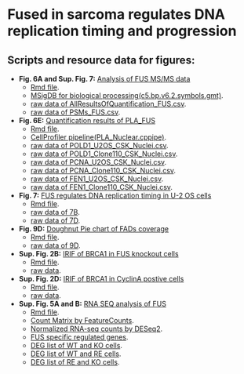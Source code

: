 # Fused in sarcoma regulates DNA replication timing and progression
## Scripts and resource data for figures:
* __Fig. 6A and Sup. Fig. 7:__ [Analysis of FUS MS/MS data](/fig_FUS_MS.md)
  * [Rmd file](code/fig_FUS_MS.Rmd).
  * [MSigDB for biological processing(c5.bp.v6.2.symbols.gmt)](data/).
  * [raw data of AllResultsOfQuantification_FUS.csv](data/AllResultsOfQuantification_FUS.csv).
  * [raw data of PSMs_FUS.csv](data/PSMs_FUS.csv).
* __Fig. 6E:__ [Quantification results of PLA_FUS](/Fig_PLA_FUS.md)
  * [Rmd file](code/Fig_PLA_FUS.Rmd).
  * [CellProfiler pipeline(PLA_Nuclear.cppipe)](code/).
  * [raw data of POLD1_U2OS_CSK_Nuclei.csv](data/POLD1_U2OS_CSK_Nuclei.csv).
  * [raw data of POLD1_Clone110_CSK_Nuclei.csv](data/POLD1_Clone110_CSK_Nuclei.csv).
  * [raw data of PCNA_U2OS_CSK_Nuclei.csv](data/PCNA_U2OS_CSK_Nuclei.csv).
  * [raw data of PCNA_Clone110_CSK_Nuclei.csv](data/PCNA_Clone110_CSK_Nuclei.csv).
  * [raw data of FEN1_U2OS_CSK_Nuclei.csv](data/FEN1_U2OS_CSK_Nuclei.csv).
  * [raw data of FEN1_Clone110_CSK_Nuclei.csv](data/FEN1_Clone110_CSK_Nuclei.csv).
* __Fig. 7:__ [FUS regulates DNA replication timing in U-2 OS cells](/barplot_RT_FUS-KO.md)
  * [Rmd file](code/barplot_RT_FUS-KO.Rmd).
  * [raw data of 7B](data/RT_EdU_FUS-KO.csv).
  * [raw data of 7D](data/RT_BrdU_DoubleThymidine_FUS.csv).
* __Fig. 9D:__ [Doughnut Pie chart of FADs coverage](/PieChart_FADs_Coverage.md)
  * [Rmd file](code/PieChart_FADs_Coverage.Rmd).
  * [raw data of 9D](data/FADs_coverage.csv).
* __Sup. Fig. 2B:__ [IRIF of BRCA1 in FUS knockout cells](/fig_IRIF_BRCA1_FUS-KO.md)
  * [Rmd file](code/fig_IRIF_BRCA1_FUS-KO.Rmd).
  * [raw data](data/IRIF_BRCA1_mock_15min.csv).
* __Sup. Fig. 2D:__ [IRIF of BRCA1 in CyclinA postive cells](/fig_IRIF_BRCA1_CyclinA.md)
  * [Rmd file](code/fig_IRIF_BRCA1_CyclinA.Rmd).
  * [raw data](data/IRIF_BRCA1_CyclinA.csv).
* __Sup. Fig. 5A and B:__ [RNA SEQ analysis of FUS](/Fig_FUS_RnaSeqDESeq2.md)
  * [Rmd file](code/Fig_FUS_RnaSeqDESeq2.Rmd).
  * [Count Matrix by FeatureCounts](data/fus_featurecounts.txt.Rmatrix.txt).
  * [Normalized RNA-seq counts by DESeq2](data/normalized_counts.csv).
  * [FUS specific regulated genes](data/FusSpeRegulatedGenes.csv).
  * [DEG list of WT and KO cells](data/sigWTvsKO_DESeq2.csv).
  * [DEG list of WT and RE cells](data/sigWTvsRE_DESeq2.csv).
  * [DEG list of RE and KO cells](data/sigREvsKO_DESeq2.csv).
